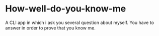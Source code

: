 # How-well-do-you-know-me
 A CLI app in which i ask you several question about myself. You have to answer in order to prove that you know me.
